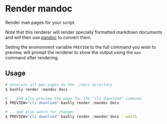 # Render mandoc

Render man pages for your script.

Note that this renderer will render specially formatted markdown documents and
will then use [pandoc](https://command-not-found.com/pandoc) to convert them.

Setting the environment variable `PREVIEW` to the full command you wish to
preview, will prompt the renderer to show the output using the `man` command
after rendering.

## Usage

```bash
# Generate all man pages to the ./docs directory
$ bashly render :mandoc docs

# .. and also preview the page for the "cli download" command
$ PREVIEW="cli download" bashly render :mandoc docs

# .. and also watch for changes
$ PREVIEW="cli download" bashly render :mandoc docs --watch
```
